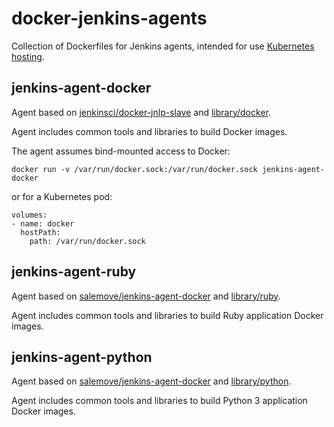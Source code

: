 # docker-jenkins-agents
Collection of Dockerfiles for Jenkins agents, intended for use [Kubernetes hosting](https://github.com/jenkinsci/kubernetes-plugin).

## jenkins-agent-docker
Agent based on [jenkinsci/docker-jnlp-slave](https://github.com/jenkinsci/docker-jnlp-slave) and [library/docker](https://github.com/docker-library/docker).

Agent includes common tools and libraries to build Docker images.

The agent assumes bind-mounted access to Docker:
```
docker run -v /var/run/docker.sock:/var/run/docker.sock jenkins-agent-docker
```
or for a Kubernetes pod:
```
volumes:
- name: docker
  hostPath:
    path: /var/run/docker.sock
```

## jenkins-agent-ruby

Agent based on [salemove/jenkins-agent-docker](https://github.com/salemove/docker-jenkins-agents) and [library/ruby](https://hub.docker.com/_/ruby/).

Agent includes common tools and libraries to build Ruby application Docker images.

## jenkins-agent-python

Agent based on [salemove/jenkins-agent-docker](https://github.com/salemove/docker-jenkins-agents) and [library/python](https://hub.docker.com/_/python/).

Agent includes common tools and libraries to build Python 3 application Docker images.
